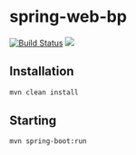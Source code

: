# spring-web-bp

[![Build Status](https://travis-ci.org/ViBiOh/spring-web-bp.svg?branch=master)](https://travis-ci.org/ViBiOh/spring-web-bp) [![](https://badge.imagelayers.io/vibioh/spring-web-bp:latest.svg)](https://imagelayers.io/?images=vibioh/spring-web-bp:latest)

## Installation

```bash
mvn clean install
```

## Starting

```bash
mvn spring-boot:run
```
